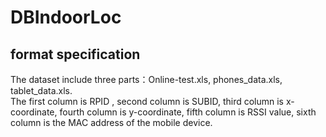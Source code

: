 # DBIndoorLoc

## format specification

The dataset include three parts：Online-test.xls, phones_data.xls, tablet_data.xls.  
The first column is RPID , second column is SUBID, third column is x-coordinate, fourth column is y-coordinate, fifth column is RSSI value, sixth column is the MAC address of the mobile device.
